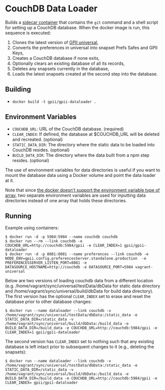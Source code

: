 # CouchDB Data Loader

Builds a [sidecar container](http://blog.kubernetes.io/2015/06/the-distributed-system-toolkit-patterns.html) that contains the `git` command and a shell script for setting up a CouchDB database.  When the docker image is run, this sequence is executed:
1. Clones the latest version of [GPII universal](https://github.com/gpii/universal/),
1. Converts the preferences in universal into snapset Prefs Safes and GPII Keys,
1. Creates a CouchDB database if none exits,
1. Optionally clears an existing database of all its records,
1. Deletes any snapsets currently in the database,
1. Loads the latest snapsets created at the second step into the database.

## Building

- `docker build -t gpii/gpii-dataloader .`

## Environment Variables

- `COUCHDB_URL`: URL of the CouchDB database. (required)
- `CLEAR_INDEX`: If defined, the database at $COUCHDB_URL will be deleted and recreated. (optional)
- `STATIC_DATA_DIR`: The directory where the static data to be loaded into CouchDB resides. (optional)
- `BUILD_DATA_DIR`: The directory where the data built from a npm step resides. (optional)

The use of environment variables for data directories is useful if you want to mount the database data using a Docker volume and point the data loader at it.

Note that since [the docker doesn't support the environment variable type of array](https://github.com/moby/moby/issues/20169), two separate environment variables are used for inputting data directories instead of one array that holds these directories.

## Running

Example using containers:

```
$ docker run -d -p 5984:5984 --name couchdb couchdb
$ docker run --rm --link couchdb -e COUCHDB_URL=http://couchdb:5984/gpii -e CLEAR_INDEX=1 gpii/gpii-dataloader
$ docker run -d -p 8081:8081 --name preferences --link couchdb -e NODE_ENV=gpii.config.preferencesServer.standalone.production  -e PREFERENCESSERVER_LISTEN_PORT=8081 -e DATASOURCE_HOSTNAME=http://couchdb -e DATASOURCE_PORT=5984 vagrant-universal

```

Below are two versions of loading couchdb data from a different location (e.g. /home/vagrant/sync/universal/testData/dbData for static data directory and /home/vagrant/sync/universal/build/dbData for build data directory).  The first version has the optional `CLEAR_INDEX` set to erase and reset the database prior to other database changes:

```
$ docker run --name dataloader --link couchdb -v /home/vagrant/sync/universal/testData/dbData:/static_data -e STATIC_DATA_DIR=/static_data -v /home/vagrant/sync/universal/build/dbData:/build_data -e BUILD_DATA_DIR=/build_data -e COUCHDB_URL=http://couchdb:5984/gpii -e CLEAR_INDEX=1 gpii/gpii-dataloader
```

The second version has `CLEAR_INDEX` set to nothing such that any existing database is left intact prior to subsequent changes to it (e.g., deleting the snapsets):

```
$ docker run --name dataloader --link couchdb -v /home/vagrant/sync/universal/testData/dbData:/static_data -e STATIC_DATA_DIR=/static_data -v /home/vagrant/sync/universal/build/dbData:/build_data -e BUILD_DATA_DIR=/build_data -e COUCHDB_URL=http://couchdb:5984/gpii -e CLEAR_INDEX= gpii/gpii-dataloader
```
```